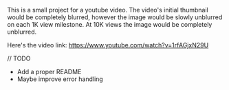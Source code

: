 This is a small project for a youtube video. The video's initial thumbnail would be completely blurred, however the
image would be slowly unblurred on each 1K view milestone. At 10K views the image would be completely unblurred.

Here's the video link: https://www.youtube.com/watch?v=1rfAGjxN29U

// TODO
- Add a proper README
- Maybe improve error handling
